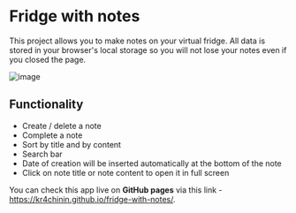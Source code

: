 # Fridge with notes

This project allows you to make notes on your virtual fridge. All
data is stored in your browser's local storage so you will not lose
your notes even if you closed the page.

![image](https://user-images.githubusercontent.com/103210607/169810548-6168ed66-7038-4273-a80c-d0048d783555.png)

## Functionality

- Create / delete a note
- Complete a note
- Sort by title and by content
- Search bar
- Date of creation will be inserted automatically at the bottom of the note
- Click on note title or note content to open it in full screen

You can check this app live on **GitHub pages** via this link - https://kr4chinin.github.io/fridge-with-notes/.


